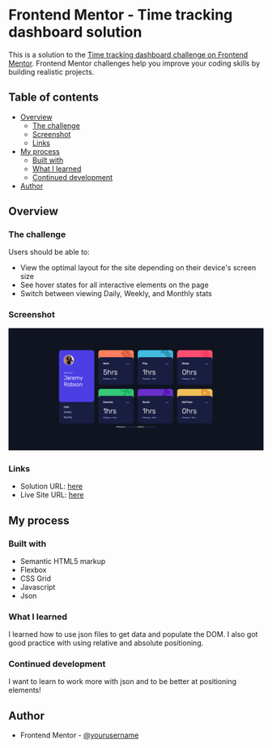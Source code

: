# Frontend Mentor - Time tracking dashboard solution

This is a solution to the [Time tracking dashboard challenge on Frontend Mentor](https://www.frontendmentor.io/challenges/time-tracking-dashboard-UIQ7167Jw). Frontend Mentor challenges help you improve your coding skills by building realistic projects. 

## Table of contents

- [Overview](#overview)
  - [The challenge](#the-challenge)
  - [Screenshot](#screenshot)
  - [Links](#links)
- [My process](#my-process)
  - [Built with](#built-with)
  - [What I learned](#what-i-learned)
  - [Continued development](#continued-development)
- [Author](#author)


## Overview

### The challenge

Users should be able to:

- View the optimal layout for the site depending on their device's screen size
- See hover states for all interactive elements on the page
- Switch between viewing Daily, Weekly, and Monthly stats

### Screenshot

![](./screenshot.png)


### Links

- Solution URL: [here](https://github.com/MolinaEf/time-tracking-dashboard)
- Live Site URL: [here](https://mattjm1007.github.io/Time-Tracking-Dashboard/)

## My process

### Built with

- Semantic HTML5 markup
- Flexbox
- CSS Grid
- Javascript
- Json


### What I learned

I learned how to use json files to get data and populate the DOM. I also got good practice with using relative and absolute positioning. 

### Continued development

I want to learn to work more with json and to be better at positioning elements!

## Author

- Frontend Mentor - [@yourusername](https://www.frontendmentor.io/profile/MattJM1007)


